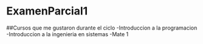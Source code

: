 # ExamenParcial1
##Cursos que me gustaron durante el ciclo
-Introduccion a la programacion
-Introduccion a la ingenieria en sistemas
-Mate 1 
